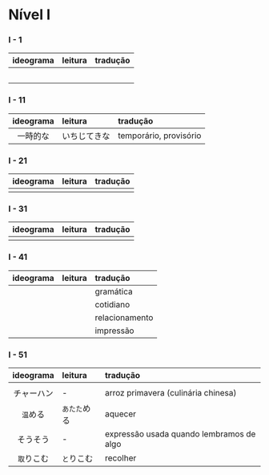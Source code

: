 # Nível I


### I - 1

| ideograma | leitura | tradução |
|:---------:|:--------|:---------|
|  |  |  |
|  |  |  |
|  |  |  |
|  |  |  |
|  |  |  |


### I - 11

| ideograma | leitura | tradução |
|:---------:|:--------|:---------|
| 一時的な | いちじてきな | temporário, provisório |


### I - 21

| ideograma | leitura | tradução |
|:---------:|:--------|:---------|
|  |  |  |


### I - 31

| ideograma | leitura | tradução |
|:---------:|:--------|:---------|
|  |  |  |


### I - 41

| ideograma | leitura | tradução |
|:---------:|:--------|:---------|
|  |  | gramática |
|  |  | cotidiano |
|  |  | relacionamento |
|  |  | impressão |


### I - 51

| ideograma | leitura | tradução |
|:---------:|:--------|:---------|
|  |  |  |
| チャーハン | - | arroz primavera (culinária chinesa) |
| ```温```める | ```あたた```める | aquecer |
| そうそう | - | expressão usada quando lembramos de algo |
| ```取```りこむ | ```と```りこむ | recolher |